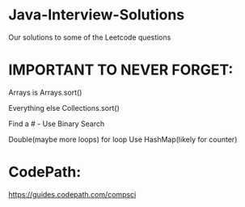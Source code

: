 # Java-Interview-Solutions

Our solutions to some of the Leetcode questions


# IMPORTANT TO NEVER FORGET:
Arrays is Arrays.sort()

Everything else Collections.sort()

Find a # - Use Binary Search

Double(maybe more loops) for loop Use HashMap(likely for counter)


# CodePath: 
https://guides.codepath.com/compsci
